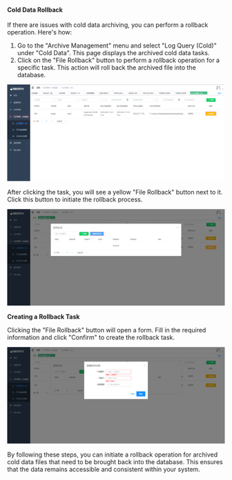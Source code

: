 #### Cold Data Rollback

If there are issues with cold data archiving, you can perform a rollback operation. Here's how:

1. Go to the "Archive Management" menu and select "Log Query (Cold)" under "Cold Data". This page displays the archived cold data tasks.
2. Click on the "File Rollback" button to perform a rollback operation for a specific task. This action will roll back the archived file into the database.

![Cold Data Rollback](../../images/whaleal-data-images/image-20230621150804299.png)

After clicking the task, you will see a yellow "File Rollback" button next to it. Click this button to initiate the rollback process.

![Creating Rollback Task](../../images/whaleal-data-images/image-20230620165406520.png)

**Creating a Rollback Task**

Clicking the "File Rollback" button will open a form. Fill in the required information and click "Confirm" to create the rollback task.

![Creating Rollback Task Form](../../images/whaleal-data-images/image-20230620165554471.png)

By following these steps, you can initiate a rollback operation for archived cold data files that need to be brought back into the database. This ensures that the data remains accessible and consistent within your system.
